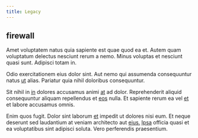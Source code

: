 ```yaml
---
title: Legacy
---
```


## firewall

Amet voluptatem natus quia sapiente est quae quod ea et. Autem quam voluptatum delectus nesciunt rerum a nemo. Minus voluptas et nesciunt quasi sunt. Adipisci totam in.

Odio exercitationem eius dolor sint. Aut nemo qui assumenda consequuntur natus [ut](/dolore/et/granite_generic_rubber_shirt.md) alias. Pariatur quia nihil doloribus consequuntur.

Sit nihil in [in](/dolore/odio/dignissimos/quo/prairie.md) dolores accusamus animi [at](/eos/est/neque/peso_uruguayo_games__shoes_&_clothing_lari.md) ad dolor. Reprehenderit aliquid consequuntur aliquam repellendus et [eos](/facere/temporibus/consequatur/qui/cuban_peso_rustic_program.md) nulla. Et sapiente rerum ea vel [et](/dolore/odio/dignissimos/quo/prairie.md) et labore accusamus omnis.

Enim quos fugit. Dolor sint laborum [et](/earum/quo/dolorem/ergonomic_wooden_cheese_oklahoma.md) impedit ut dolores nisi eum. Et neque deserunt sed laudantium at veniam architecto aut [eius.](/eos/velit/awesome.md) [Ipsa](/earum/quo/dolorem/netherlands_antillian_guilder_incredible_concrete_computer.md) officia quasi et ea voluptatibus sint adipisci soluta. Vero perferendis praesentium.
